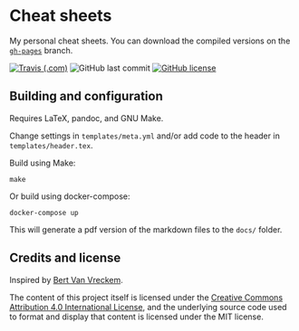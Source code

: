 # Cheat sheets

My personal cheat sheets. You can download the compiled versions on the [`gh-pages`](https://github.com/Vincevrp/cheat-sheets/tree/gh-pages) branch.

[![Travis (.com)](https://img.shields.io/travis/com/Vincevrp/cheat-sheets.svg?style=flat-square)](https://travis-ci.com/Vincevrp/cheat-sheets)
![GitHub last commit](https://img.shields.io/github/last-commit/Vincevrp/cheat-sheets.svg?style=flat-square)
[![GitHub license](https://img.shields.io/github/license/Vincevrp/cheat-sheets.svg?style=flat-square)](https://github.com/Vincevrp/cheat-sheets/blob/master/LICENSE)

## Building and configuration

Requires LaTeX, pandoc, and GNU Make.

Change settings in `templates/meta.yml` and/or add code to the header in `templates/header.tex`.

Build using Make:

```
make
```

Or build using docker-compose:

```
docker-compose up
```

This will generate a pdf version of the markdown files to the `docs/` folder.

## Credits and license

Inspired by [Bert Van Vreckem](https://github.com/bertvv).

The content of this project itself is licensed under the [Creative Commons Attribution 4.0 International License](http://creativecommons.org/licenses/by/4.0/), and the underlying source code used to format and display that content is licensed under the MIT license.
